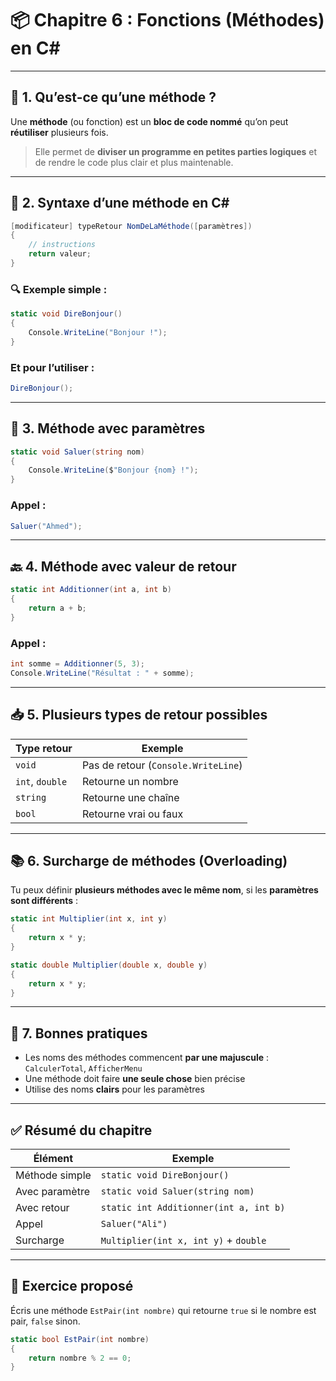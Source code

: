 # 📦 Chapitre 6 : Fonctions (Méthodes) en C\#

---

## 🎯 1. Qu’est-ce qu’une méthode ?

Une **méthode** (ou fonction) est un **bloc de code nommé** qu’on peut **réutiliser** plusieurs fois.

> Elle permet de **diviser un programme en petites parties logiques** et de rendre le code plus clair et plus maintenable.

---

## 🧠 2. Syntaxe d’une méthode en C\#

```csharp
[modificateur] typeRetour NomDeLaMéthode([paramètres])
{
    // instructions
    return valeur;
}
```

### 🔍 Exemple simple :

```csharp
static void DireBonjour()
{
    Console.WriteLine("Bonjour !");
}
```

### Et pour l’utiliser :

```csharp
DireBonjour();
```

---

## 🔁 3. Méthode avec paramètres

```csharp
static void Saluer(string nom)
{
    Console.WriteLine($"Bonjour {nom} !");
}
```

### Appel :

```csharp
Saluer("Ahmed");
```

---

## 🔙 4. Méthode avec valeur de retour

```csharp
static int Additionner(int a, int b)
{
    return a + b;
}
```

### Appel :

```csharp
int somme = Additionner(5, 3);
Console.WriteLine("Résultat : " + somme);
```

---

## 📥 5. Plusieurs types de retour possibles

| Type retour     | Exemple                             |
| --------------- | ----------------------------------- |
| `void`          | Pas de retour (`Console.WriteLine`) |
| `int`, `double` | Retourne un nombre                  |
| `string`        | Retourne une chaîne                 |
| `bool`          | Retourne vrai ou faux               |

---

## 📚 6. Surcharge de méthodes (Overloading)

Tu peux définir **plusieurs méthodes avec le même nom**, si les **paramètres sont différents** :

```csharp
static int Multiplier(int x, int y)
{
    return x * y;
}

static double Multiplier(double x, double y)
{
    return x * y;
}
```

---

## 🧩 7. Bonnes pratiques

* Les noms des méthodes commencent **par une majuscule** : `CalculerTotal`, `AfficherMenu`
* Une méthode doit faire **une seule chose** bien précise
* Utilise des noms **clairs** pour les paramètres

---

## ✅ Résumé du chapitre

| Élément        | Exemple                                |
| -------------- | -------------------------------------- |
| Méthode simple | `static void DireBonjour()`            |
| Avec paramètre | `static void Saluer(string nom)`       |
| Avec retour    | `static int Additionner(int a, int b)` |
| Appel          | `Saluer("Ali")`                        |
| Surcharge      | `Multiplier(int x, int y)` + `double`  |

---

## 🧪 Exercice proposé

Écris une méthode `EstPair(int nombre)` qui retourne `true` si le nombre est pair, `false` sinon.

```csharp
static bool EstPair(int nombre)
{
    return nombre % 2 == 0;
}
```